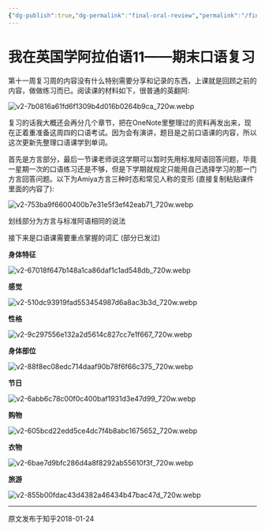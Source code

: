 ```yaml
---
{"dg-publish":true,"dg-permalink":"final-oral-review","permalink":"/final-oral-review/","created":"2024-01-28T22:41:19.546+08:00"}
---
```


# 我在英国学阿拉伯语11——期末口语复习

第十一周复习周的内容没有什么特别需要分享和记录的东西，上课就是回顾之前的内容，做做练习而已。阅读课的材料如下，很普通的英翻阿:

![v2-7b0816a61fd6f1309b4d016b0264b9ca_720w.webp](/img/user/B-Attachment/v2-7b0816a61fd6f1309b4d016b0264b9ca_720w.webp)

复习的话我大概还会再分几个章节，把在OneNote里整理过的资料再发出来，现在正着重准备这周四的口语考试。因为会有演讲，题目是之前口语课的内容，所以这次更新先整理口语课学到单词。

  

首先是方言部分，最后一节课老师说这学期可以暂时先用标准阿语回答问题，毕竟一星期一次的口语练习还是不够，但是下学期就规定只能用自己选择学习的那一门方言回答问题。以下为Amiya方言三种时态和常见人称的变形 (直接复制粘贴课件里面的内容了):

![v2-753ba9f6600400b7e31e5f3ef42eab71_720w.webp](/img/user/B-Attachment/v2-753ba9f6600400b7e31e5f3ef42eab71_720w.webp)

划线部分为方言与标准阿语相同的说法

  

接下来是口语课需要重点掌握的词汇 (部分已发过)

**身体特征**

![v2-67018f647b148a1ca86daf1c1ad548db_720w.webp](/img/user/B-Attachment/v2-67018f647b148a1ca86daf1c1ad548db_720w.webp)

**感觉**

![v2-510dc93919fad553454987d6a8ac3b3d_720w.webp](/img/user/B-Attachment/v2-510dc93919fad553454987d6a8ac3b3d_720w.webp)

**性格**

![v2-9c297556e132a2d5614c827cc7e1f667_720w.webp](/img/user/B-Attachment/v2-9c297556e132a2d5614c827cc7e1f667_720w.webp)

**身体部位**

![v2-88f8ec08edc714daaf90b78f6f66c375_720w.webp](/img/user/B-Attachment/v2-88f8ec08edc714daaf90b78f6f66c375_720w.webp)

**节日**

![v2-6abb6c78c00f0c400baf1931d3e47d99_720w.webp](/img/user/B-Attachment/v2-6abb6c78c00f0c400baf1931d3e47d99_720w.webp)

**购物**

![v2-605bcd22edd5ce4dc7f4b8abc1675652_720w.webp](/img/user/B-Attachment/v2-605bcd22edd5ce4dc7f4b8abc1675652_720w.webp)

**衣物**

![v2-6bae7d9bfc286d4a8f8292ab55610f3f_720w.webp](/img/user/B-Attachment/v2-6bae7d9bfc286d4a8f8292ab55610f3f_720w.webp)

**旅游**

![v2-855b00fdac43d4382a46434b47bac47d_720w.webp](/img/user/B-Attachment/v2-855b00fdac43d4382a46434b47bac47d_720w.webp)

---
原文发布于知乎2018-01-24